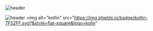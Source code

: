 ![header](https://capsule-render.vercel.app/api?type=slice&color=auto&height=300&section=header&text=welcome&fontSize=90&fontAlignY=38&desc=Soul's%20Profile&descAlignY=51&descAlign=62)

![header](https://img.shields.io/badge/android%20developer-blue)
<img alt="kotlin" src="https://img.shields.io/badge/kotlin-7F52FF.svg?&style=flat-square&logo=kolin"
